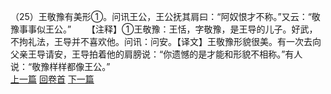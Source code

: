 （25）王敬豫有美形①。问讯王公，王公抚其肩曰：“阿奴恨才不称。”又云：“敬豫事事似王公。”
　　【注释】①王敬豫：王恬，字敬豫，是王导的儿子。好武，不拘礼法，王导并不喜欢他。问讯：问安。【译文】王敬豫形貌很美。有一次去向父亲王导请安，王导拍着他的肩膀说：“你遗憾的是才能和形貌不相称。”有人说：“敬豫样样都像王公。”
<br>[上一篇](14_24) [回卷首](14_00) [下一篇](14_26)
